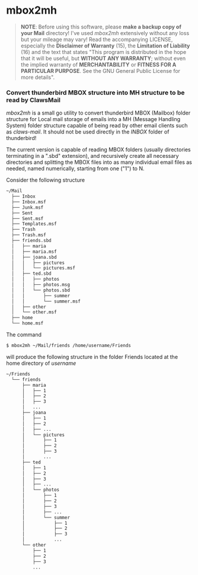 # mbox2mh

> **NOTE**: Before using this software, please **make a backup copy of your Mail** directory! I've used *mbox2mh* extensively without any loss but your mileage may vary! Read the accompanying LICENSE, especially the  **Disclaimer of Warranty** (15), the **Limitation of Liability** (16) and the text that states "This program is distributed in the hope that it will be useful, but **WITHOUT ANY WARRANTY**; without even the implied warranty of **MERCHANTABILITY** or **FITNESS FOR A PARTICULAR PURPOSE**. See the GNU General Public License for more details".

### Convert thunderbird MBOX structure into MH structure to be read by ClawsMail

*mbox2mh* is a small go utility to convert thunderbird MBOX (Mailbox) folder structure for Local mail storage of emails into a MH (Message Handling System) folder structure capable of being read by other email clients such as *claws-mail*. It should not be used directly in the *INBOX* folder of thunderbird!

The current version is capable of reading MBOX folders (usually directories terminating in a  ".sbd" extension), and recursively create all necessary directories and splitting the MBOX files into as many individual email files as needed, named numerically, starting from one ("1") to N.

Consider the following structure

```bash
~/Mail
  ├── Inbox
  ├── Inbox.msf
  ├── Junk.msf
  ├── Sent
  ├── Sent.msf
  ├── Templates.msf
  ├── Trash
  ├── Trash.msf
  ├── friends.sbd
  │   ├── maria
  │   ├── maria.msf
  │   ├── joana.sbd
  │   │   ├── pictures
  │   │   └── pictures.msf
  │   ├── ted.sbd
  │   │   ├── photos
  │   │   ├── photos.msg
  │   │   └── photos.sbd
  │   │       ├── summer
  │   │       └── summer.msf
  │   ├── other
  │   └── other.msf
  ├── home
  └── home.msf
```

The command

```bash
$ mbox2mh ~/Mail/friends /home/username/Friends
```

will produce the following structure in the folder Friends located at the home directory of *username*

```bash
~/Friends
  └── friends
      ├── maria
      │   ├── 1
      │   ├── 2
      │   ├── 3
      │   ...
      ├── joana
      │   ├── 1
      │   ├── 2
      │   ├── ...
      │   └── pictures
      │       ├── 1
      │       ├── 2
      │       ├── 3
      │       ...
      ├── ted
      │   ├── 1
      │   ├── 2
      │   ├── 3
      │   ├── ...
      │   └── photos
      │       ├── 1
      │       ├── 2
      │       ├── 3
      │       ├── ...
      │       └── summer
      │           ├── 1
      │           ├── 2
      │           ├── 3
      │           ...
      └── other
          ├── 1
          ├── 2
          ├── 3
          ...

```
